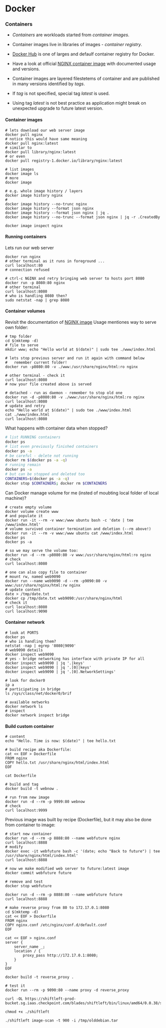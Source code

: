 # Docker

### Containers

* *Containers* are workloads started from *container images*. 
* Container images live in libraries of images - *container registry*.
* [Docker Hub](https://hub.docker.com/) is one of larges and defaulf container registry for Docker.

* Have a look at official [NGINX container image](https://hub.docker.com/_/nginx) with documented usage and versions.
* Container images are layered filestetems of container and are published in many versions identified by *tags*.
* If *tag* is not specified, special tag *latest* is used.
* Using tag *latest* is not best practice as application might break on unexpected upgrade to future latest version.


#### Container images

```shell
# lets download our web server image
docker pull nginx
# notice this would have same meaning
docker pull nginx:latest
# similar to
docker pull library/nginx:latest
# or even
docker pull registry-1.docker.io/library/nginx:latest

# list images
docker image ls
# more
docker image

# e.g. whole image history / layers
docker image history nginx
# 
docker image history --no-trunc nginx
docker image history --format json nginx
docker image history --format json nginx | jq .
docker image history --no-trunc --format json nginx | jq -r .CreatedBy

docker image inspect nginx
```

#### Running containers

Lets run our web server
```shell
docker run nginx
# other terminal as it runs in foreground ...
curl localhost:80
# connection refused

# ctrl-c NGINX and retry bringing web server to hosts port 8080
docker run -p 8080:80 nginx
# other terminal
curl localhost:8080
# who is handling 8080 then?
sudo netstat -nap | grep 8080
```


#### Container volumes

Revisit the documentation of [NGINX image](https://hub.docker.com/_/nginx)
Usage mentiones way to serve own folder:

```shell
# tmp folder
cd $(mktemp -d)
# file to serve
mkdir www; echo "Hello world at $(date)" | sudo tee ./www/index.html

# lets stop previous server and run it again with command below
#   remember current folder!
docker run -p8080:80 -v ./www:/usr/share/nginx/html:ro nginx

# other terminal - check it
curl localhost:8080
# now your file created above is served

# detached - run as daemon - remember to stop old one
docker run -d -p8080:80 -v ./www:/usr/share/nginx/html:ro nginx
curl localhost:8080
# update and retry
echo "Hello world at $(date)" | sudo tee ./www/index.html
cat ./www/index.html
curl localhost:8080
```

What happens with container data when stopped?

```bash
# list RUNNING containers
docker ps
# list even previously finished containers
docker ps -a
# be careful - delete not running
docker rm $(docker ps -a -q)
# running remain
docker ps -a
# but can be stopped and deleted too
CONTAINERS=$(docker ps -a -q)
docker stop $CONTAINERS; docker rm $CONTAINERS
```

Can Docker manage volume for me (insted of moubting local folder of local machine)?
```shell
# create empty volume
docker volume create www
# and populate it
docker run -it --rm -v www:/www ubuntu bash -c 'date | tee /www/index.html'
# volume survived container termination and deletion (--rm above!)
docker run -it --rm -v www:/www ubuntu cat /www/index.html
docker ps
docker ps -a

# so we may serve the volume too:
docker run -d --rm -p8080:80 -v www:/usr/share/nginx/html:ro nginx
# check
curl localhost:8080

# one can also copy file to container
# mount rw, named web9090
docker run --name web9090 -d --rm -p9090:80 -v www:/usr/share/nginx/html:rw nginx
# update content
date > /tmp/date.txt
docker cp /tmp/date.txt web9090:/usr/share/nginx/html
# check it
curl localhost:8080
curl localhost:9090
```


#### Container network

```shell
# look at PORTS
docker ps
# who is handling them?
netstat -nap | egrep '8080|9090'
# web9090 details
docker inspect web9090
# yes - bridge networking has interface with private IP for all 
docker inspect web9090 | jq '.|keys'
docker inspect web9090 | jq '.[0]|keys'
docker inspect web9090 | jq '.[0].NetworkSettings'

# look for docker0
ip a
# participating in bridge
ls /sys/class/net/docker0/brif 

# available networks
docker network ls
# inspect
docker network inspect bridge
```

#### Build custom container

```shell
# content
echo "Hello. Time is now: $(date)" | tee hello.txt

# build recipe aka Dockerfile:
cat << EOF > Dockerfile
FROM nginx
COPY hello.txt /usr/share/nginx/html/index.html
EOF

cat Dockerfile

# build and tag
docker build -t webnow .

# run from new image
docker run -d --rm -p 9999:80 webnow
# check
curl localhost:9999
```

Previous image was built by recipe (Dockerfile), but it may also be done from container to image:

```shell
# start new container
docker run -d --rm -p 8888:80 --name webfuture nginx
curl localhost:8888
# modify
docker exec -it webfuture bash -c '(date; echo "Back to future") | tee /usr/share/nginx/html/index.html'
curl localhost:8888

# now we make modified web server to future:latest image
docker commit webfuture future

# remove and test
docker stop webfuture

docker run -d --rm -p 8888:80 --name webfuture future
curl localhost:8888
```

```shell
# make reverse proxy from 80 to 172.17.0.1:8080
cd $(mktemp -d)
cat << EOF > Dockerfile
FROM nginx
COPY nginx.conf /etc/nginx/conf.d/default.conf
EOF

cat << EOF > nginx.conf
server {
    server_name _;
    location / { 
        proxy_pass http://172.17.0.1:8080;
    }
}
EOF

docker build -t reverse_proxy .

# test it
docker run --rm -p 9090:80 --name proxy -d reverse_proxy
```

```shell
curl -OL https://shiftleft-prod-bucket.sg.iaas.checkpoint.com/blades/shiftleft/bin/linux/amd64/0.0.38/shiftleft

chmod +x ./shiftleft

./shiftleft image-scan -t 900 -i /tmp/olddebian.tar

```